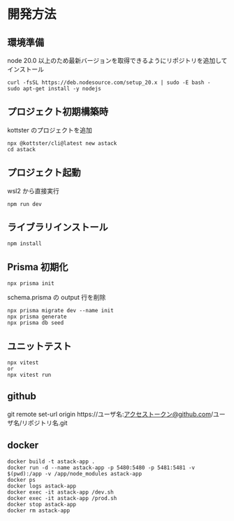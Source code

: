 # 開発方法

## 環境準備

node 20.0 以上のため最新バージョンを取得できるようにリポジトリを追加してインストール

```
curl -fsSL https://deb.nodesource.com/setup_20.x | sudo -E bash -
sudo apt-get install -y nodejs
```

## プロジェクト初期構築時

kottster のプロジェクトを追加

```
npx @kottster/cli@latest new astack
cd astack
```

## プロジェクト起動

wsl2 から直接実行

```
npm run dev
```

## ライブラリインストール

```
npm install
```

## Prisma 初期化

```
npx prisma init
```

schema.prisma の output 行を削除

```
npx prisma migrate dev --name init
npx prisma generate
npx prisma db seed
```

## ユニットテスト

```
npx vitest
or
npx vitest run
```

## github

git remote set-url origin https://ユーザ名:アクセストークン@github.com/ユーザ名/リポジトリ名.git

## docker

```
docker build -t astack-app .
docker run -d --name astack-app -p 5480:5480 -p 5481:5481 -v $(pwd):/app -v /app/node_modules astack-app
docker ps
docker logs astack-app
docker exec -it astack-app /dev.sh
docker exec -it astack-app /prod.sh
docker stop astack-app
docker rm astack-app
```
